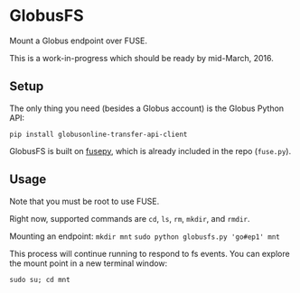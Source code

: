 # GlobusFS
Mount a Globus endpoint over FUSE.

This is a work-in-progress which should be ready by mid-March, 2016.

## Setup
The only thing you need (besides a Globus account) is the Globus Python API:

``pip install globusonline-transfer-api-client``

GlobusFS is built on [fusepy](https://github.com/terencehonles/fusepy), which
is already included in the repo (``fuse.py``).

## Usage
Note that you must be root to use FUSE.

Right now, supported commands are ``cd``, ``ls``, ``rm``, ``mkdir``, and ``rmdir``.

Mounting an endpoint:
``mkdir mnt``
``sudo python globusfs.py 'go#ep1' mnt``

This process will continue running to respond to fs events.
You can explore the mount point in a new terminal window:

``sudo su; cd mnt``